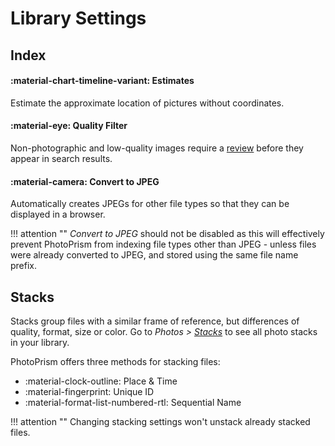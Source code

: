 # Library Settings

## Index ##

#### :material-chart-timeline-variant: Estimates ####

Estimate the approximate location of pictures without coordinates.

#### :material-eye: Quality Filter ####

Non-photographic and low-quality images require a [review](../organize/review.md) before they appear in search results.

#### :material-camera: Convert to JPEG ####

Automatically creates JPEGs for other file types so that they can be displayed in a browser.

!!! attention ""
    *Convert to JPEG* should not be disabled as this will effectively prevent PhotoPrism from indexing
    file types other than JPEG - unless files were already converted to JPEG, and stored using the same file name prefix.

## Stacks ##

Stacks group files with a similar frame of reference, but differences of quality, format, size or color.
Go to *Photos > [Stacks](../organize/stacks.md)* to see all photo stacks in your library.

PhotoPrism offers three methods for stacking files:

* :material-clock-outline: Place & Time 
* :material-fingerprint: Unique ID
* :material-format-list-numbered-rtl: Sequential Name

!!! attention ""
    Changing stacking settings won't unstack already stacked files.
